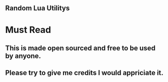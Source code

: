## Random Lua Utilitys

# Must Read
## This is made open sourced and free to be used by anyone.
## Please try to give me credits I would appriciate it.

